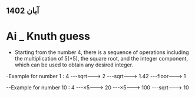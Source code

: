 ## آبان 1402
# Ai _ Knuth guess

- Starting from the number 4, there is a sequence of operations including the multiplication of 5(*5), the square root, and the integer component, which can be used to obtain any desired integer. 

-Example for number 1 :
 4 ---sqrt---> 2 ---sqrt---> 1.42 ---floor---> 1

 --Example for number 10 :
 4 ---×5---> 20 ---×5---> 100 ---sqrt---> 10
